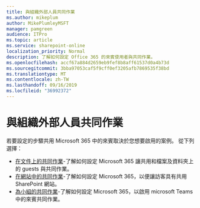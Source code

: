 ```yaml
---
title: 與組織外部人員共同作業
ms.author: mikeplum
author: MikePlumleyMSFT
manager: pamgreen
audience: ITPro
ms.topic: article
ms.service: sharepoint-online
localization_priority: Normal
description: 了解如何設定 Office 365 的來賓使用者與共同作業。
ms.openlocfilehash: accf67a884d2659eb9fef8b8aff61537d0a4b73d
ms.sourcegitcommit: 3bba97053caf5f9cff0ef3205afb7869535f38bd
ms.translationtype: MT
ms.contentlocale: zh-TW
ms.lasthandoff: 09/16/2019
ms.locfileid: "36992372"
---
```

# <a name="collaborating-with-people-outside-your-organization"></a>與組織外部人員共同作業

若要設定的步驟共用 Microsoft 365 中的來賓取決於您想要啟用的案例。 從下列選擇：

- [在文件上的共同作業](collaborate-on-documents.md)-了解如何設定 Microsoft 365 讓共用和檔案及資料夾上的 guests 與共同作業。
- [在網站中的共同作業](collaborate-in-a-site.md)-了解如何設定 Microsoft 365，以便讓訪客具有共用 SharePoint 網站。
- [為小組的共同作業](collaborate-as-a-team.md)-了解如何設定 Microsoft 365，以啟用 microsoft Teams 中的來賓共同作業。


